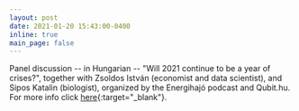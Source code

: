 ```yaml
---
layout: post
date: 2021-01-20 15:43:00-0400
inline: true
main_page: false
---
```


Panel discussion -- in Hungarian -- "Will 2021 continue to be a year of crises?", together with Zsoldos István (economist and data scientist), and Sipos Katalin (biologist), organized by the Energihajó podcast and Qubit.hu. For more info click [here](https://www.facebook.com/events/251717533029040){:target="_blank"}.
